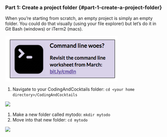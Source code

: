 ### Part 1: Create a project folder {#part-1-create-a-project-folder}

When you’re starting from scratch, an empty project is simply an empty folder. You could do that visually (using your file explorer) but let’s do it in Git Bash (windows) or iTerm2 (macs).

[![](../assets/images/8.png)](http://bit.ly/cmdln)

1.  Navigate to your CodingAndCocktails folder: ``cd <your home directory>/CodingAndCocktails``

![](../assets/images/9.png)

1.  Make a new folder called mytodo: ``mkdir mytodo``
2.  Move into that new folder: ``cd mytodo``

![](../assets/images/10.png)
